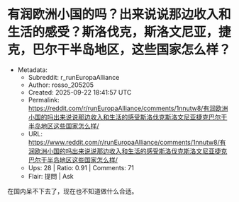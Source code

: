 # 有润欧洲小国的吗？出来说说那边收入和生活的感受？斯洛伐克，斯洛文尼亚，捷克，巴尔干半岛地区，这些国家怎么样？

- Metadata:
  - Subreddit: r_runEuropaAlliance
  - Author: rosso_205205
  - Created: 2025-09-22 18:41:57 UTC
  - Permalink: https://reddit.com/r/runEuropaAlliance/comments/1nnutw8/有润欧洲小国的吗出来说说那边收入和生活的感受斯洛伐克斯洛文尼亚捷克巴尔干半岛地区这些国家怎么样/
  - URL: https://www.reddit.com/r/runEuropaAlliance/comments/1nnutw8/有润欧洲小国的吗出来说说那边收入和生活的感受斯洛伐克斯洛文尼亚捷克巴尔干半岛地区这些国家怎么样/
  - Ups: 28 | Ratio: 0.91 | Comments: 71
  - Flair: 提問 | Ask


在国内呆不下去了，现在也不知道做什么合适。

